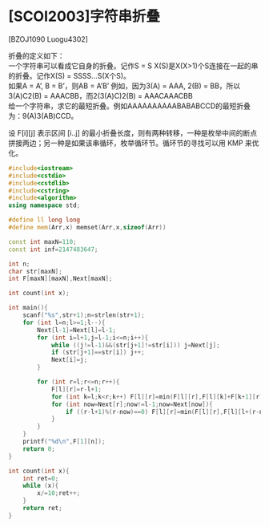 # [SCOI2003]字符串折叠
[BZOJ1090 Luogu4302]

折叠的定义如下：  
    一个字符串可以看成它自身的折叠。记作S = S
    X(S)是X(X>1)个S连接在一起的串的折叠。记作X(S) = SSSS…S(X个S)。  
    如果A = A’, B = B’，则AB = A’B’ 例如，因为3(A) = AAA, 2(B) = BB，所以3(A)C2(B) = AAACBB，而2(3(A)C)2(B) = AAACAAACBB  
    给一个字符串，求它的最短折叠。例如AAAAAAAAAABABABCCD的最短折叠为：9(A)3(AB)CCD。

设 F[i][j] 表示区间 [i..j] 的最小折叠长度，则有两种转移，一种是枚举中间的断点拼接两边；另一种是如果该串循环，枚举循环节。循环节的寻找可以用 KMP 来优化。

```cpp
#include<iostream>
#include<cstdio>
#include<cstdlib>
#include<cstring>
#include<algorithm>
using namespace std;

#define ll long long
#define mem(Arr,x) memset(Arr,x,sizeof(Arr))

const int maxN=110;
const int inf=2147483647;

int n;
char str[maxN];
int F[maxN][maxN],Next[maxN];

int count(int x);

int main(){
	scanf("%s",str+1);n=strlen(str+1);
	for (int l=n;l>=1;l--){
		Next[l-1]=Next[l]=l-1;
		for (int i=l+1,j=l-1;i<=n;i++){
			while ((j!=l-1)&&(str[j+1]!=str[i])) j=Next[j];
			if (str[j+1]==str[i]) j++;
			Next[i]=j;
		}

		for (int r=l;r<=n;r++){
			F[l][r]=r-l+1;
			for (int k=l;k<r;k++) F[l][r]=min(F[l][r],F[l][k]+F[k+1][r]);
			for (int now=Next[r];now!=l-1;now=Next[now]){
				if ((r-l+1)%(r-now)==0) F[l][r]=min(F[l][r],F[l][l+(r-now)-1]+2+count((r-l+1)/(r-now)));
			}
		}
	}
	printf("%d\n",F[1][n]);
	return 0;
}

int count(int x){
	int ret=0;
	while (x){
		x/=10;ret++;
	}
	return ret;
}
```